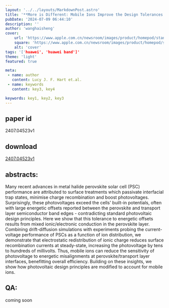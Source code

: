 ```yaml
---
layout: '../../layouts/MarkdownPost.astro'
title: '**More is Different: Mobile Ions Improve the Design Tolerances of Perovskite Solar Cells**'
pubDate: '2024-07-09 06:44:10'
description: ''
author: 'wanghaisheng'
cover:
    url: 'https://www.apple.com.cn/newsroom/images/product/homepod/standard/Apple-HomePod-hero-230118_big.jpg.large_2x.jpg'
    square: 'https://www.apple.com.cn/newsroom/images/product/homepod/standard/Apple-HomePod-hero-230118_big.jpg.large_2x.jpg'
    alt: 'cover'
tags: '['huawei', 'huawei band']' 
theme: 'light'
featured: true

meta:
 - name: author
   content: Lucy J. F. Hart et.al.
 - name: keywords
   content: key3, key4

keywords: key1, key2, key3
---
```


## paper id
2407.04523v1
## download
[2407.04523v1](http://arxiv.org/abs/2407.04523v1)
## abstracts:
Many recent advances in metal halide perovskite solar cell (PSC) performance are attributed to surface treatments which passivate interfacial trap states, minimise charge recombination and boost photovoltages. Surprisingly, these photovoltages exceed the cells' built-in potentials, often with large energetic offsets reported between the perovskite and transport layer semiconductor band edges - contradicting standard photovoltaic design principles. Here we show that this tolerance to energetic offsets results from mixed ionic/electronic conduction in the perovskite layer. Combining drift-diffusion simulations with experiments probing the current-voltage performance of PSCs as a function of ion distribution, we demonstrate that electrostatic redistribution of ionic charge reduces surface recombination currents at steady-state, increasing the photovoltage by tens to hundreds of millivolts. Thus, mobile ions can reduce the sensitivity of photovoltage to energetic misalignments at perovskite/transport layer interfaces, benefitting overall efficiency. Building on these insights, we show how photovoltaic design principles are modified to account for mobile ions.
## QA:
coming soon
